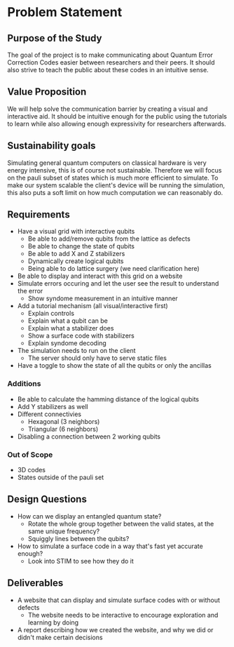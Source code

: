 # Problem Statement



## Purpose of the Study

The goal of the project is to make communicating about Quantum Error Correction Codes
easier between researchers and their peers. It should also strive to teach the public
about these codes in an intuitive sense.

## Value Proposition

We will help solve the communication barrier by creating a visual and interactive aid.
It should be intuitive enough for the public using the tutorials to learn
while also allowing enough expressivity for researchers afterwards.

## Sustainability goals

Simulating general quantum computers on classical hardware is very energy intensive, 
this is of course not sustainable.
Therefore we will focus on the pauli subset of states which is much more efficient to simulate.
To make our system scalable the client's device will be running the simulation, this also puts a soft limit on how much computation we can reasonably do.

## Requirements

- Have a visual grid with interactive qubits
    - Be able to add/remove qubits from the lattice as defects
    - Be able to change the state of qubits
    - Be able to add X and Z stabilizers
    - Dynamically create logical qubits
    - Being able to do lattice surgery (we need clarification here)
- Be able to display and interact with this grid on a website
- Simulate errors occuring and let the user see the result to understand the error
    - Show syndome measurement in an intuitive manner
- Add a tutorial mechanism (all visual/interactive first)
    - Explain controls
    - Explain what a qubit can be
    - Explain what a stabilizer does
    - Show a surface code with stabilizers
    - Explain syndome decoding
- The simulation needs to run on the client
    - The server should only have to serve static files
- Have a toggle to show the state of all the qubits or only the ancillas

### Additions

- Be able to calculate the hamming distance of the logical qubits
- Add Y stabilizers as well
- Different connectivies
    - Hexagonal (3 neighbors)
    - Triangular (6 neighbors)
- Disabling a connection between 2 working qubits

### Out of Scope

- 3D codes
- States outside of the pauli set

## Design Questions

- How can we display an entangled quantum state?
    - Rotate the whole group together between the valid states,
      at the same unique frequency?
    - Squiggly lines between the qubits?
- How to simulate a surface code in a way that's fast yet accurate enough?
    - Look into STIM to see how they do it

## Deliverables

- A website that can display and simulate surface codes with or without defects
    - The website needs to be interactive to encourage exploration and learning by doing
- A report describing how we created the website, and why we did or didn't make certain decisions

